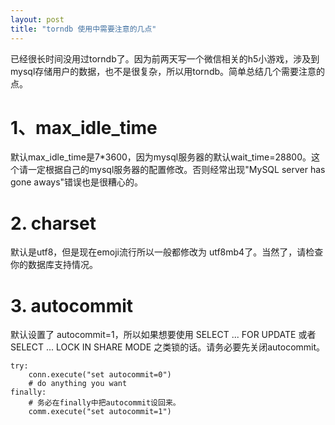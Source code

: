 ```yaml
---
layout: post
title: "torndb 使用中需要注意的几点"
---
```


已经很长时间没用过torndb了。因为前两天写一个微信相关的h5小游戏，涉及到mysql存储用户的数据，也不是很复杂，所以用torndb。简单总结几个需要注意的点。

# 1、max_idle_time

默认max_idle_time是7*3600，因为mysql服务器的默认wait_time=28800。这个请一定根据自己的mysql服务器的配置修改。否则经常出现"MySQL server has gone aways"错误也是很糟心的。

# 2. charset

默认是utf8，但是现在emoji流行所以一般都修改为 utf8mb4了。当然了，请检查你的数据库支持情况。

# 3. autocommit

默认设置了 autocommit=1，所以如果想要使用 SELECT ... FOR UPDATE 或者 SELECT ... LOCK IN SHARE MODE 之类锁的话。请务必要先关闭autocommit。

```
try:
    conn.execute("set autocommit=0")
    # do anything you want
finally:
    # 务必在finally中把autocommit设回来。
    comm.execute("set autocommit=1")
```



